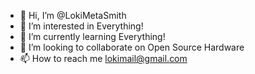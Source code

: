 - 👋 Hi, I’m @LokiMetaSmith
- 👀 I’m interested in Everything!
- 🌱 I’m currently learning Everything!
- 💞️ I’m looking to collaborate on Open Source Hardware
- 📫 How to reach me lokimail@gmail.com

<!---
LokiMetaSmith/LokiMetaSmith is a ✨ special ✨ repository because its `README.md` (this file) appears on your GitHub profile.
You can click the Preview link to take a look at your changes.
--->
